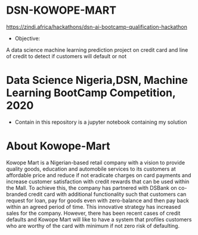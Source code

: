 # DSN-KOWOPE-MART

https://zindi.africa/hackathons/dsn-ai-bootcamp-qualification-hackathon
* Objective:

A data science machine learning prediction project on credit card and line of credit to detect if customers will default or not

# Data Science Nigeria,DSN, Machine Learning BootCamp Competition, 2020

* Contain in this repository is a jupyter notebook containing my solution

# About Kowope-Mart
Kowope Mart is a Nigerian-based retail company with a vision to provide quality goods, education and automobile services to its customers at affordable price and reduce if not eradicate charges on card payments and increase customer satisfaction with credit rewards that can be used within the Mall. To achieve this, the company has partnered with DSBank on co-branded credit card with additional functionality such that customers can request for loan, pay for goods even with zero-balance and then pay back within an agreed period of time. This innovative strategy has increased sales for the company. However, there has been recent cases of credit defaults and Kowope Mart will like to have a system that profiles customers who are worthy of the card with minimum if not zero risk of defaulting.
